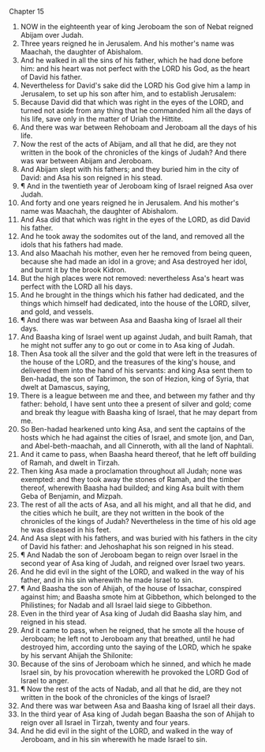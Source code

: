 

Chapter 15

1. NOW in the eighteenth year of king Jeroboam the son of Nebat reigned Abijam over Judah.
2. Three years reigned he in Jerusalem.  And his mother's name was Maachah, the daughter of Abishalom.
3. And he walked in all the sins of his father, which he had done before him: and his heart was not perfect with the LORD his God, as the heart of David his father.
4. Nevertheless for David's sake did the LORD his God give him a lamp in Jerusalem, to set up his son after him, and to establish Jerusalem:
5. Because David did that which was right in the eyes of the LORD, and turned not aside from any thing that he commanded him all the days of his life, save only in the matter of Uriah the Hittite.
6. And there was war between Rehoboam and Jeroboam all the days of his life.
7. Now the rest of the acts of Abijam, and all that he did, are they not written in the book of the chronicles of the kings of Judah?  And there was war between Abijam and Jeroboam.
8. And Abijam slept with his fathers; and they buried him in the city of David: and Asa his son reigned in his stead.
9. ¶ And in the twentieth year of Jeroboam king of Israel reigned Asa over Judah.
10. And forty and one years reigned he in Jerusalem.  And his mother's name was Maachah, the daughter of Abishalom.
11. And Asa did that which was right in the eyes of the LORD, as did David his father.
12. And he took away the sodomites out of the land, and removed all the idols that his fathers had made.
13. And also Maachah his mother, even her he removed from being queen, because she had made an idol in a grove; and Asa destroyed her idol, and burnt it by the brook Kidron.
14. But the high places were not removed: nevertheless Asa's heart was perfect with the LORD all his days.
15. And he brought in the things which his father had dedicated, and the things which himself had dedicated, into the house of the LORD, silver, and gold, and vessels.
16. ¶ And there was war between Asa and Baasha king of Israel all their days.
17. And Baasha king of Israel went up against Judah, and built Ramah, that he might not suffer any to go out or come in to Asa king of Judah.
18. Then Asa took all the silver and the gold that were left in the treasures of the house of the LORD, and the treasures of the king's house, and delivered them into the hand of his servants: and king Asa sent them to Ben-hadad, the son of Tabrimon, the son of Hezion, king of Syria, that dwelt at Damascus, saying,
19. There is a league between me and thee, and between my father and thy father: behold, I have sent unto thee a present of silver and gold; come and break thy league with Baasha king of Israel, that he may depart from me.
20. So Ben-hadad hearkened unto king Asa, and sent the captains of the hosts which he had against the cities of Israel, and smote Ijon, and Dan, and Abel-beth-maachah, and all Cinneroth, with all the land of Naphtali.
21. And it came to pass, when Baasha heard thereof, that he left off building of Ramah, and dwelt in Tirzah.
22. Then king Asa made a proclamation throughout all Judah; none was exempted: and they took away the stones of Ramah, and the timber thereof, wherewith Baasha had builded; and king Asa built with them Geba of Benjamin, and Mizpah.
23. The rest of all the acts of Asa, and all his might, and all that he did, and the cities which he built, are they not written in the book of the chronicles of the kings of Judah?  Nevertheless in the time of his old age he was diseased in his feet.
24. And Asa slept with his fathers, and was buried with his fathers in the city of David his father: and Jehoshaphat his son reigned in his stead.
25. ¶ And Nadab the son of Jeroboam began to reign over Israel in the second year of Asa king of Judah, and reigned over Israel two years.
26. And he did evil in the sight of the LORD, and walked in the way of his father, and in his sin wherewith he made Israel to sin.
27. ¶ And Baasha the son of Ahijah, of the house of Issachar, conspired against him; and Baasha smote him at Gibbethon, which belonged to the Philistines; for Nadab and all Israel laid siege to Gibbethon.
28. Even in the third year of Asa king of Judah did Baasha slay him, and reigned in his stead.
29. And it came to pass, when he reigned, that he smote all the house of Jeroboam; he left not to Jeroboam any that breathed, until he had destroyed him, according unto the saying of the LORD, which he spake by his servant Ahijah the Shilonite:
30. Because of the sins of Jeroboam which he sinned, and which he made Israel sin, by his provocation wherewith he provoked the LORD God of Israel to anger.
31. ¶ Now the rest of the acts of Nadab, and all that he did, are they not written in the book of the chronicles of the kings of Israel?
32. And there was war between Asa and Baasha king of Israel all their days.
33. In the third year of Asa king of Judah began Baasha the son of Ahijah to reign over all Israel in Tirzah, twenty and four years.
34. And he did evil in the sight of the LORD, and walked in the way of Jeroboam, and in his sin wherewith he made Israel to sin.
